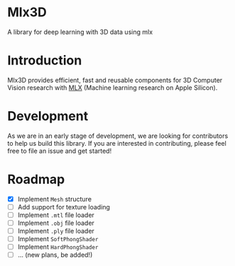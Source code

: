 # Mlx3D
A library for deep learning with 3D data using mlx

# Introduction
Mlx3D provides efficient, fast and reusable components for 3D Computer Vision research with [MLX](https://github.com/ml-explore/mlx) (Machine learning research on Apple Silicon).

# Development
As we are in an early stage of development, we are looking for contributors to help us build this library. If you are interested in contributing, please feel free to file an issue and get started!

# Roadmap
- [x] Implement `Mesh` structure
- [ ] Add support for texture loading
- [ ] Implement `.mtl` file loader
- [ ] Implement `.obj` file loader
- [ ] Implement `.ply` file loader
- [ ] Implement `SoftPhongShader`
- [ ] Implement `HardPhongShader`
- [ ] ... (new plans, be added!)